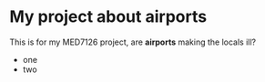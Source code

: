 # My project about airports

This is for my MED7126 project, are **airports** making the locals ill?

* one
* two


